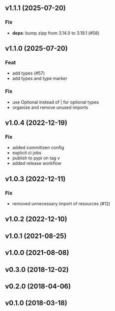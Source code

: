 ## v1.1.1 (2025-07-20)

### Fix

- **deps**: bump zipp from 3.14.0 to 3.19.1 (#58)

## v1.1.0 (2025-07-20)

### Feat

- add types (#57)
- add types and type marker

### Fix

- use Optional instead of | for optional types
- organize and remove unused imports

## v1.0.4 (2022-12-19)

### Fix

- added commitizen config
- explicit ci jobs
- publish to pypi on tag v
- added release workflow

## v1.0.3 (2022-12-11)

### Fix

- removed unnecessary import of resources (#12)

## v1.0.2 (2022-12-10)

## v1.0.1 (2021-08-25)

## v1.0.0 (2021-08-08)

## v0.3.0 (2018-12-02)

## v0.2.0 (2018-04-06)

## v0.1.0 (2018-03-18)
